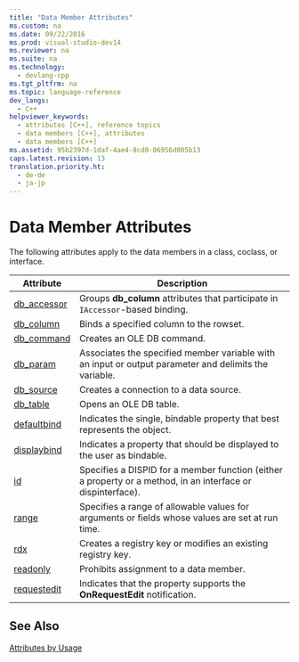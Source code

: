 ```yaml
---
title: "Data Member Attributes"
ms.custom: na
ms.date: 09/22/2016
ms.prod: visual-studio-dev14
ms.reviewer: na
ms.suite: na
ms.technology: 
  - devlang-cpp
ms.tgt_pltfrm: na
ms.topic: language-reference
dev_langs: 
  - C++
helpviewer_keywords: 
  - attributes [C++], reference topics
  - data members [C++], attributes
  - data members [C++]
ms.assetid: 95b2397d-1daf-4ae4-8cd0-06956d005b13
caps.latest.revision: 13
translation.priority.ht: 
  - de-de
  - ja-jp
---
```

# Data Member Attributes
The following attributes apply to the data members in a class, coclass, or interface.  
  
|Attribute|Description|  
|---------------|-----------------|  
|[db_accessor](../vs140/db_accessor.md)|Groups **db_column** attributes that participate in `IAccessor`-based binding.|  
|[db_column](../vs140/db_column.md)|Binds a specified column to the rowset.|  
|[db_command](../vs140/db_command.md)|Creates an OLE DB command.|  
|[db_param](../vs140/db_param.md)|Associates the specified member variable with an input or output parameter and delimits the variable.|  
|[db_source](../vs140/db_source.md)|Creates a connection to a data source.|  
|[db_table](../vs140/db_table.md)|Opens an OLE DB table.|  
|[defaultbind](../vs140/defaultbind.md)|Indicates the single, bindable property that best represents the object.|  
|[displaybind](../vs140/displaybind.md)|Indicates a property that should be displayed to the user as bindable.|  
|[id](../vs140/id.md)|Specifies a DISPID for a member function (either a property or a method, in an interface or dispinterface).|  
|[range](../vs140/range--c---.md)|Specifies a range of allowable values for arguments or fields whose values are set at run time.|  
|[rdx](../vs140/rdx.md)|Creates a registry key or modifies an existing registry key.|  
|[readonly](../vs140/readonly--c---.md)|Prohibits assignment to a data member.|  
|[requestedit](../vs140/requestedit.md)|Indicates that the property supports the **OnRequestEdit** notification.|  
  
## See Also  
 [Attributes by Usage](../vs140/attributes-by-usage.md)